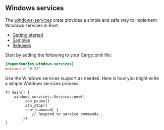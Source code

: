 ## Windows services

The [windows-services](https://crates.io/crates/windows-services) crate provides a simple and safe way to implement Windows services in Rust.

* [Getting started](https://kennykerr.ca/rust-getting-started/)
* [Samples](https://github.com/microsoft/windows-rs/tree/master/crates/samples)
* [Releases](https://github.com/microsoft/windows-rs/releases)

Start by adding the following to your Cargo.toml file:

```toml
[dependencies.windows-services]
version = "0.24"
```

Use the Windows services support as needed. Here is how you might write a simple Windows services process:

```rust,no_run
fn main() {
    windows_services::Service::new()
        .can_pause()
        .can_stop()
        .run(|command| {
            // Respond to service commands...
        })
}
```
